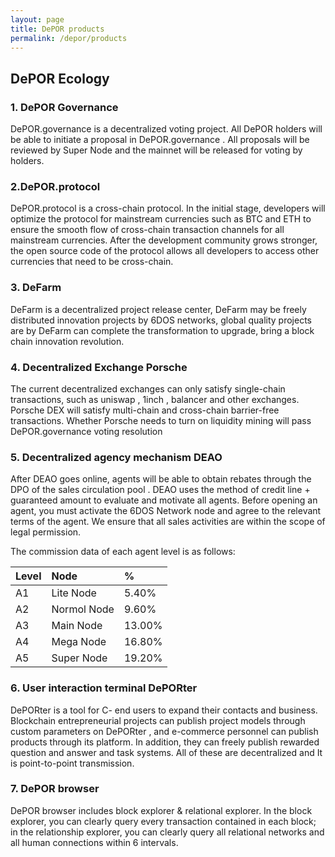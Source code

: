 ```yaml
---
layout: page
title: DePOR products
permalink: /depor/products
---
```


## DePOR Ecology
### 1. DePOR Governance 
DePOR.governance is a decentralized voting project. All DePOR holders will be able to initiate a proposal in DePOR.governance . All proposals will be reviewed by Super Node and the mainnet will be released for voting by holders.

### 2.DePOR.protocol 
DePOR.protocol is a cross-chain protocol. In the initial stage, developers will optimize the protocol for mainstream currencies such as BTC and ETH to ensure the smooth flow of cross-chain transaction channels for all mainstream currencies. After the development community grows stronger, the open source code of the protocol allows all developers to access other currencies that need to be cross-chain.

### 3. DeFarm 
DeFarm is a decentralized project release center, DeFarm may be freely distributed innovation projects by 6DOS networks, global quality projects are by DeFarm can complete the transformation to upgrade, bring a block chain innovation revolution.

### 4. Decentralized Exchange Porsche 
The current decentralized exchanges can only satisfy single-chain transactions, such as uniswap , 1inch , balancer and other exchanges. Porsche DEX will satisfy multi-chain and cross-chain barrier-free transactions. Whether Porsche needs to turn on liquidity mining will pass DePOR.governance voting resolution

### 5. Decentralized agency mechanism DEAO 

After DEAO goes online, agents will be able to obtain rebates through the DPO of the sales circulation pool . DEAO uses the method of credit line + guaranteed amount to evaluate and motivate all agents. Before opening an agent, you must activate the 6DOS Network node and agree to the relevant terms of the agent. We ensure that all sales activities are within the scope of legal permission.

The commission data of each agent level is as follows:

| Level | Node | %  |
|:----------|:----------|:----------|
| A1    | Lite Node    | 5.40%    |
| A2    | Normol Node  | 9.60%    |
| A3    | Main Node    | 13.00%   |
| A4    | Mega Node    | 16.80%   |
| A5    | Super Node   | 19.20%   |

### 6. User interaction terminal DePORter 
DePORter is a tool for C- end users to expand their contacts and business. Blockchain entrepreneurial projects can publish project models through custom parameters on DePORter , and e-commerce personnel can publish products through its platform. In addition, they can freely publish rewarded question and answer and task systems. All of these are decentralized and It is point-to-point transmission.
 
###  7. DePOR browser 
DePOR browser includes block explorer & relational explorer. In the block explorer, you can clearly query every transaction contained in each block; in the relationship explorer, you can clearly query all relational networks and all human connections within 6 intervals.


